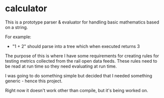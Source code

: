 # calculator

This is a prototype parser & evaluator for handling basic mathematics based on a string.

For example:
* "1 + 2" should parse into a tree which when executed returns 3

The purpose of this is where I have some requirements for creating rules for testing metrics collected from the rail open data feeds. These rules need to be read at run time so they need evaluating at run time.

I was going to do something simple but decided that I needed something generic - hence this project.

Right now it doesn't work other than compile, but it's being worked on.
